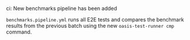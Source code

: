 ci: New benchmarks pipeline has been added

`benchmarks.pipeline.yml` runs all E2E tests and compares the benchmark
results from the previous batch using the new `oasis-test-runner cmp` command.
